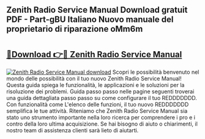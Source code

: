 ## Zenith Radio Service Manual Download gratuit PDF - Part-gBU Italiano Nuovo manuale del proprietario di riparazione oMm6m

# <h2><a href="http://dfbb6z.blite.top/?on=Zenith+Radio+Service+Manual">🔗Download 👉🔴 Zenith Radio Service Manual</a></h2>

[![Zenith Radio Service Manual download](https://i.imgur.com/lujVjoI.png)](http://dfbb6z.blite.top/?on=Zenith+Radio+Service+Manual)
Scopri le possibilità benvenuto nel mondo delle possibilità con il tuo nuovo Zenith Radio Service Manual! Questa guida spiega le funzionalità, le applicazioni e le soluzioni per la risoluzione dei problemi. Guida passo passo nelle pagine seguenti troverai una guida dettagliata passo passo su come configurare il tuo REDDDDDDD. Con funzionalità come L'elenco delle funzioni, il tuo nuovo REDDDDDDD semplifica le tue attività. Riteniamo che Zenith Radio Service Manual sia stato uno strumento importante nella loro ricerca per comprendere i pro e i contro della loro ultima acquisizione. Se hai bisogno di aiuto o chiarimenti, il nostro team di assistenza clienti sarà lieto di aiutarti.
